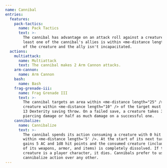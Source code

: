 ```yaml
---
name: Cannibal
entries:
  features:
    pack-tactics:
      name: Pack Tactics
      text: >-
        The cannibal has advantage on an attack roll against a creature if at
        least one of the cannibal's allies is within <me-distance length='5' />
        of the creature and the ally isn't incapacitated.
  actions:
    multiattack:
      name: Multiattack
      text: The cannibal makes 2 Arm Cannon attacks.
    arm-cannon:
      name: Arm Cannon
    bash:
      name: Bash
    frag-grenade-iii:
      name: Frag Grenade III
      text: >-
        The cannibal targets an area within <me-distance length="25" />. Each
        creature within <me-distance length="10" /> of the target must make a DC
        13 Dexterity saving throw. On a failed save, a creature takes 3d12
        piercing damage or half as much damage on a successful one.
    cannibalize:
      name: Cannibalize
      text: >-
        The cannibal spends its action consuming a creature with 0 hit points
        within <me-distance length='5' />. At the start of its next turn it
        gains 5 AC and 1d8 hit points and the consumed creature (including all
        of its weapons, armor, and items) is completely dissolved. If the
        creature is a player character, it dies. Cannibals prefer to use their
        cannibalize action over any other.
---
```

